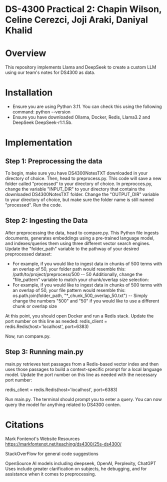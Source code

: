 # DS-4300 Practical 2: Chapin Wilson, Celine Cerezci, Joji Araki, Daniyal Khalid

# Overview

This repository implements Llama and DeepSeek to create a custom LLM using our team's notes for DS4300 as data.

# Installation

- Ensure you are using Python 3.11. You can check this using the following command:
python --version
- Ensure you have downloaded Ollama, Docker, Redis, Llama3.2 and DeepSeek DeepSeek-r1:1.5b.

# Implementation

## Step 1: Preprocessing the data
To begin, make sure you have DS4300NotesTXT downloaded in your directory of choice. Then, head to preprocess.py. This code will save a new folder called "processed" to your directory of choice. In preprocces.py, change the variable "INPUT_DIR" to your directory that contains the downloaded DS4300NotesTXT folder. Change the "OUTPUT_DIR" variable to your directory of choice, but make sure the folder name is still named "processed". Run the code.

## Step 2: Ingesting the Data

After preprocessing the data, head to compare.py. This Python file ingests documents, generates embeddings using a pre-trained language model, and indexes/queries them using three different vector search engines. Update the "folder_path" variable to the pathway of your desired preprocessed dataset:
- For example, if you would like to ingest data in chunks of 500 terms with an overlap of 50, your folder path would resemble this: /path/to/project/preprocess/500 -- 50
Additionally, change the "file_pattern" variable to match your chunk/overlap size selection:
- For example, if you would like to ingest data in chunks of 500 terms with an overlap of 50, your file pattern would resemble this: os.path.join(folder_path, "*_chunk_500_overlap_50.txt")
-- Simply change the numbers "500" and "50" if you would like to use a different chunk or overlap size

At this point, you should open Docker and run a Redis stack. Update the port number on this line as needed: 
redis_client = redis.Redis(host='localhost', port=6383)

Now, run compare.py.

## Step 3: Running main.py

main.py retrieves text passages from a Redis-based vector index and then uses those passages to build a context-specific prompt for a local language model. Update the port number on this line as needed with the necessary port number: 

redis_client = redis.Redis(host='localhost', port=6383)

Run main.py. The terminal should prompt you to enter a query. You can now query the model for anything related to DS4300 conten. 


# Citations
Mark Fontenot's Website Resources 
https://markfontenot.net/teaching/ds4300/25s-ds4300/

StackOverFlow for general code suggestions

OpenSource AI models including deepseek, OpenAI, Perplexity, ChatGPT
Uses include greater clarification on subjects, he debugging, and for assistance when it comes to
preprocessing.
